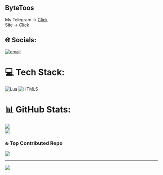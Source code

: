 ## ByteToos

My Telegram -> [Click](https://t.me/ByteToos)<br/>
Site -> [Click](http://bytetoos.ru/)

## 🌐 Socials:
[![email](https://img.shields.io/badge/Email-D14836?logo=gmail&logoColor=white)](mailto:bytetoos@gmail.com) 

# 💻 Tech Stack:
![Lua](https://img.shields.io/badge/lua-%232C2D72.svg?style=for-the-badge&logo=lua&logoColor=white) ![HTML5](https://img.shields.io/badge/html5-%23E34F26.svg?style=for-the-badge&logo=html5&logoColor=white)
# 📊 GitHub Stats:
![](https://nirzak-streak-stats.vercel.app/?user=ByteToos&theme=dark&hide_border=true)<br/>
![](https://github-readme-stats.vercel.app/api/top-langs/?username=ByteToos&theme=dark&hide_border=true&include_all_commits=false&count_private=false&layout=compact)

### 🔝 Top Contributed Repo
![](https://github-contributor-stats.vercel.app/api?username=ByteToos&limit=5&theme=dark&combine_all_yearly_contributions=true)

---
[![](https://visitcount.itsvg.in/api?id=ByteToos&icon=2&color=13)](https://visitcount.itsvg.in)
